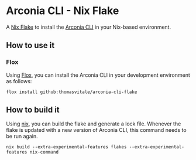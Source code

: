 # Arconia CLI - Nix Flake

A [Nix Flake](https://nixos.wiki/wiki/flakes) to install the [Arconia CLI](https://arconia.io/docs/arconia-cli/latest/index.html) in your Nix-based environment.

## How to use it

### Flox

Using [Flox](https://flox.dev), you can install the Arconia CLI in your development environment as follows:

```shell
flox install github:thomasvitale/arconia-cli-flake
```

## How to build it

Using [nix](https://zero-to-nix.com/concepts/nix/), you can build the flake and generate a lock file. Whenever the flake is updated with a new version of Arconia CLI, this command needs to be run again.

```shell
nix build --extra-experimental-features flakes --extra-experimental-features nix-command
```
